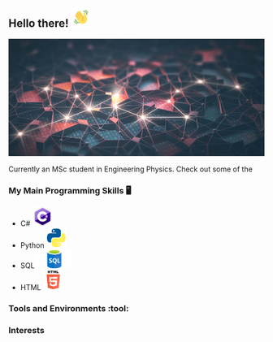 ## Hello there!  <img src="waving.gif" width="40px">

![Image](GitHubBackground.jpg)

Currently an MSc student in Engineering Physics.  Check out some of the 

### My Main Programming Skills :desktop_computer: 
- C# <img src="csharp.png" width="40px">
- Python <img src="python_logo.png" width="40px">
- SQL <img src="SQL.png" width="70px">
- HTML <img src="html.png" width="40px">

### Tools and Environments :tool:



### Interests


<!--
**taamfp/taamfp** is a ✨ _special_ ✨ repository because its `README.md` (this file) appears on your GitHub profile.
-->
